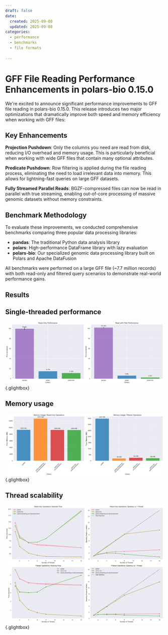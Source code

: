 ```yaml
---
draft: false
date:
  created: 2025-09-08
  updated: 2025-09-08
categories:
  - performance
  - benchmarks
  - file formats

---
```


# GFF File Reading Performance Enhancements in polars-bio 0.15.0

We're excited to announce significant performance improvements to GFF file reading in polars-bio 0.15.0. This release introduces two major optimizations that dramatically improve both speed and memory efficiency when working with GFF files:

## Key Enhancements

**Projection Pushdown**: Only the columns you need are read from disk, reducing I/O overhead and memory usage. This is particularly beneficial when working with wide GFF files that contain many optional attributes.

**Predicate Pushdown**: Row filtering is applied during the file reading process, eliminating the need to load irrelevant data into memory. This allows for lightning-fast queries on large GFF datasets.

**Fully Streamed Parallel Reads**: BGZF-compressed files can now be read in parallel with true streaming, enabling out-of-core processing of massive genomic datasets without memory constraints.

## Benchmark Methodology

To evaluate these improvements, we conducted comprehensive benchmarks comparing three popular data processing libraries:

- **pandas**: The traditional Python data analysis library
- **polars**: High-performance DataFrame library with lazy evaluation
- **polars-bio**: Our specialized genomic data processing library built on Polars and Apache DataFusion

All benchmarks were performed on a large GFF file (~7.7 million records) with both read-only and filtered query scenarios to demonstrate real-world performance gains.

## Results

## Single-threaded performance




![general_performance.png](figures/gff-read-optimization-2025-09/general_performance.png){.glightbox}

## Memory usage
![memory_comparison.png](figures/gff-read-optimization-2025-09/memory_comparison.png){.glightbox}

## Thread scalability
![thread_scalability.png](figures/gff-read-optimization-2025-09/thread_scalability.png){.glightbox}